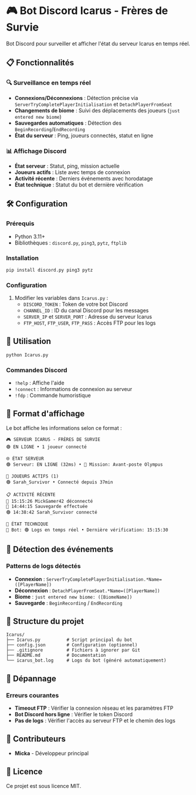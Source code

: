 # 🎮 Bot Discord Icarus - Frères de Survie

Bot Discord pour surveiller et afficher l'état du serveur Icarus en temps réel.

## 📋 Fonctionnalités

### 🔍 Surveillance en temps réel
- **Connexions/Déconnexions** : Détection précise via `ServerTryCompletePlayerInitialisation` et `DetachPlayerFromSeat`
- **Changements de biome** : Suivi des déplacements des joueurs (`just entered new biome`)
- **Sauvegardes automatiques** : Détection des `BeginRecording`/`EndRecording`
- **État du serveur** : Ping, joueurs connectés, statut en ligne

### 📊 Affichage Discord
- **État serveur** : Statut, ping, mission actuelle
- **Joueurs actifs** : Liste avec temps de connexion
- **Activité récente** : Derniers événements avec horodatage
- **État technique** : Statut du bot et dernière vérification

## 🛠️ Configuration

### Prérequis
- Python 3.11+
- Bibliothèques : `discord.py`, `ping3`, `pytz`, `ftplib`

### Installation
```bash
pip install discord.py ping3 pytz
```

### Configuration
1. Modifier les variables dans `Icarus.py` :
   - `DISCORD_TOKEN` : Token de votre bot Discord
   - `CHANNEL_ID` : ID du canal Discord pour les messages
   - `SERVER_IP` et `SERVER_PORT` : Adresse du serveur Icarus
   - `FTP_HOST`, `FTP_USER`, `FTP_PASS` : Accès FTP pour les logs

## 🚀 Utilisation

```bash
python Icarus.py
```

### Commandes Discord
- `!help` : Affiche l'aide
- `!connect` : Informations de connexion au serveur
- `!fdp` : Commande humoristique

## 📝 Format d'affichage

Le bot affiche les informations selon ce format :

```
🎮 SERVEUR ICARUS - FRÈRES DE SURVIE
🟢 EN LIGNE • 1 joueur connecté

🌐 ÉTAT SERVEUR
🟢 Serveur: EN LIGNE (32ms) • 🎯 Mission: Avant-poste Olympus

👥 JOUEURS ACTIFS (1)
🟢 Sarah_Survivor • Connecté depuis 37min

📋 ACTIVITÉ RÉCENTE
🔴 15:15:26 MickGamer42 déconnecté
💾 14:44:15 Sauvegarde effectuée
🟢 14:38:42 Sarah_Survivor connecté

🔧 ÉTAT TECHNIQUE
📡 Bot: 🟢 Logs en temps réel • Dernière vérification: 15:15:30
```

## 🔧 Détection des événements

### Patterns de logs détectés
- **Connexion** : `ServerTryCompletePlayerInitialisation.*Name=([PlayerName])`
- **Déconnexion** : `DetachPlayerFromSeat.*Name=([PlayerName])`
- **Biome** : `just entered new biome: ([BiomeName])`
- **Sauvegarde** : `BeginRecording` / `EndRecording`

## 📁 Structure du projet

```
Icarus/
├── Icarus.py          # Script principal du bot
├── config.json        # Configuration (optionnel)
├── .gitignore         # Fichiers à ignorer par Git
├── README.md          # Documentation
└── icarus_bot.log     # Logs du bot (généré automatiquement)
```

## 🐛 Dépannage

### Erreurs courantes
- **Timeout FTP** : Vérifier la connexion réseau et les paramètres FTP
- **Bot Discord hors ligne** : Vérifier le token Discord
- **Pas de logs** : Vérifier l'accès au serveur FTP et le chemin des logs

## 👥 Contributeurs

- **Micka** - Développeur principal

## 📄 Licence

Ce projet est sous licence MIT.
